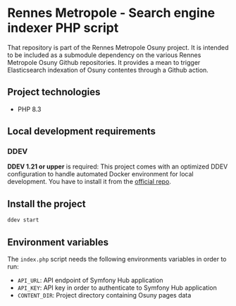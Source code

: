 # Rennes Metropole - Search engine indexer PHP script

That repository is part of the Rennes Metropole Osuny project.
It is intended to be included as a submodule dependency on the various Rennes Metropole Osuny Github repositories.
It provides a mean to trigger Elasticsearch indexation of Osuny contentes through a Github action.

## Project technologies

* PHP 8.3

## Local development requirements

### DDEV

**DDEV 1.21 or upper** is required: This project comes with an optimized DDEV configuration to handle automated Docker
environment for local development. You have to install it from
the [official repo](https://ddev.readthedocs.io/en/stable/users/install/ddev-installation/#gitpod).

## Install the project

```bash
ddev start
```

## Environment variables

The `index.php` script needs the following environments variables in order to run:

* `API_URL`: API endpoint of Symfony Hub application
* `API_KEY`: API key in order to authenticate to Symfony Hub application
* `CONTENT_DIR`: Project directory containing Osuny pages data


